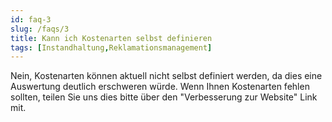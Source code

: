 ```yaml
---
id: faq-3
slug: /faqs/3
title: Kann ich Kostenarten selbst definieren
tags: [Instandhaltung,Reklamationsmanagement]
---
```

Nein, Kostenarten können aktuell nicht selbst definiert werden, da dies eine Auswertung deutlich erschweren würde. Wenn Ihnen Kostenarten fehlen sollten, teilen Sie uns dies bitte über den "Verbesserung zur Website" Link mit. 